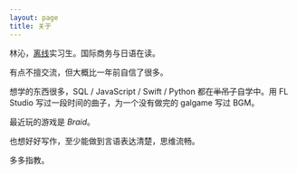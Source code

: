 ```yaml
---
layout: page
title: 关于
---
```


林沁，[离线](https://the-offline.com/)实习生。国际商务与日语在读。

有点不擅交流，但大概比一年前自信了很多。

想学的东西很多，SQL / JavaScript / Swift / Python 都在<del>半吊子</del>自学中。用 FL Studio 写过一段时间的曲子，为一个没有做完的 galgame 写过 BGM。

最近玩的游戏是 *Braid*。

也想好好写作，至少能做到言语表达清楚，思维流畅。

多多指教。
